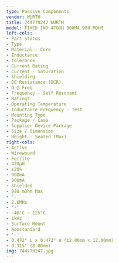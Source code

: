 ```yaml
---
type: Passive Components
vendor: WURTH
title: 744770247 WURTH
model: FIXED IND 470UH 900MA 980 MOHM
left-cols:
- Part Status
- Type
- Material - Core
- Inductance
- Tolerance
- Current Rating
- Current - Saturation
- Shielding
- DC Resistance (DCR)
- Q @ Freq
- Frequency - Self Resonant
- Ratings
- Operating Temperature
- Inductance Frequency - Test
- Mounting Type
- Package / Case
- Supplier Device Package
- Size / Dimension
- Height - Seated (Max)
right-cols:
- Active
- Wirewound
- Ferrite
- 470µH
- ±20%
- 900mA
- 900mA
- Shielded
- 980 mOhm Max
- '-'
- 2.6MHz
- '-'
- -40°C ~ 125°C
- 1kHz
- Surface Mount
- Nonstandard
- '-'
- 0.472" L x 0.472" W (12.00mm x 12.00mm)
- 0.315" (8.00mm)
img: 744770247.jpg
---
```

